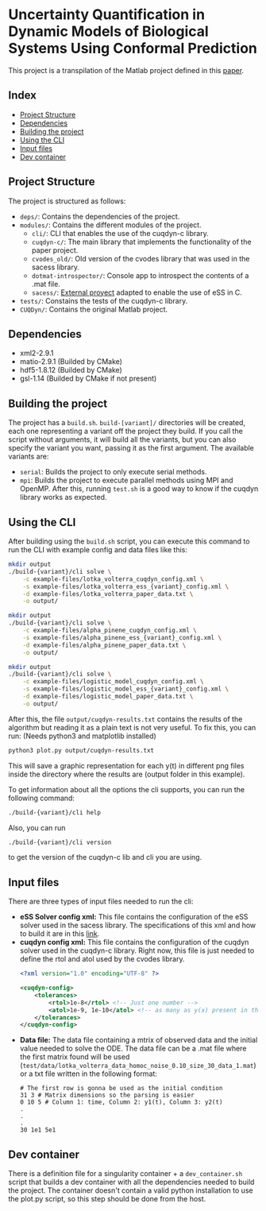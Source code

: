 # Uncertainty Quantification in Dynamic Models of Biological Systems Using Conformal Prediction

This project is a transpilation of the Matlab project 
defined in this [paper](https://zenodo.org/records/13838652).

## Index
  - [Project Structure](#project-structure)
  - [Dependencies](#dependencies)
  - [Building the project](#building-the-project)
  - [Using the CLI](#using-the-cli)
  - [Input files](#input-files)
  - [Dev container](#dev-container)

## Project Structure
The project is structured as follows:
 - `deps/`: Contains the dependencies of the project.
 - `modules/`: Contains the different modules of the project.
   - `cli/`: CLI that enables the use of the cuqdyn-c library.
   - `cuqdyn-c/`: The main library that implements the functionality of the paper project.
   - `cvodes_old/`: Old version of the cvodes library that was used in the sacess library.
   - `dotmat-introspector/`: Console app to introspect the contents of a .mat file.
   - `sacess/`: [External proyect](https://bitbucket.org/DavidPenas/sacess-library) adapted to enable the 
   use of eSS in C.
 - `tests/`: Constains the tests of the cuqdyn-c library.
 - `CUQDyn/`: Contains the original Matlab project.

## Dependencies
- xml2-2.9.1
- matio-2.9.1 (Builded by CMake)
- hdf5-1.8.12 (Builded by CMake)
- gsl-1.14 (Builded by CMake if not present)

## Building the project
The project has a `build.sh`.
`build-[variant]/` directories will be created, each one representing a variant 
off the project they build. If you call the script without arguments, it will build 
all the variants, but you can also specify the variant you want, passing it as the 
first argument. The available variants are:
  - `serial`: Builds the project to only execute serial methods.
  - `mpi`: Builds the project to execute parallel methods using MPI and OpenMP.
After this, running `test.sh` is a good way to know if the cuqdyn library works as expected.

## Using the CLI
After building using the `build.sh` script, you can execute this command to run the CLI
with example config and data files like this:  

```bash
mkdir output
./build-{variant}/cli solve \
    -c example-files/lotka_volterra_cuqdyn_config.xml \
    -s example-files/lotka_volterra_ess_{variant}_config.xml \
    -d example-files/lotka_volterra_paper_data.txt \
    -o output/
```
```bash
mkdir output
./build-{variant}/cli solve \
    -c example-files/alpha_pinene_cuqdyn_config.xml \
    -s example-files/alpha_pinene_ess_{variant}_config.xml \
    -d example-files/alpha_pinene_paper_data.txt \
    -o output/
```
```bash
mkdir output
./build-{variant}/cli solve \
    -c example-files/logistic_model_cuqdyn_config.xml \
    -s example-files/logistic_model_ess_{variant}_config.xml \
    -d example-files/logistic_model_paper_data.txt \
    -o output/
```

After this, the file `output/cuqdyn-results.txt` contains the results of the 
algorithm but reading it as a plain text is not very useful. 
To fix this, you can run: (Needs python3 and matplotlib installed)
```bash
python3 plot.py output/cuqdyn-results.txt
```
This will save a graphic representation for each y(t) in different png files
inside the directory where the results are (output folder in this example).

To get information about all the options the cli supports, you can run the following command:

```bash
./build-{variant}/cli help
```

Also, you can run 
```bash
./build-{variant}/cli version
```
to get the version of the cuqdyn-c lib and cli you are using.

## Input files
There are three types of input files needed to run the cli:
  - **eSS Solver config xml:** 
    This file contains the configuration of the eSS solver used in the sacess library. 
    The specifications of this xml and how to build it are in this [link](https://bitbucket.org/DavidPenas/sacess-library/src/main/doc/manual/DOCUMENTATION_SACESS_SOFTWARE.pdf).
  - **cuqdyn config xml:**
    This file contains the configuration of the cuqdyn solver used in the cuqdyn-c library.
    Right now, this file is just needed to define the rtol and atol used by the cvodes library.
    ```xml
    <?xml version="1.0" encoding="UTF-8" ?>

    <cuqdyn-config>
        <tolerances>
            <rtol>1e-8</rtol> <!-- Just one number -->
            <atol>1e-9, 1e-10</atol> <!-- as many as y(x) present in the EDO -->
        </tolerances>
    </cuqdyn-config>
    ```
  - **Data file:**
    The data file containing a mtrix of observed data and the initial value
    needed to solve the ODE. The data file can be a .mat file where the first matrix
    found will be used (`test/data/lotka_volterra_data_homoc_noise_0.10_size_30_data_1.mat`)
    or a txt file written in the following format:
    ```
    # The first row is gonna be used as the initial condition
    31 3 # Matrix dimensions so the parsing is easier
    0 10 5 # Column 1: time, Column 2: y1(t), Column 3: y2(t)
    .
    .
    .
    30 1e1 5e1
    ```
    

## Dev container
There is a definition file for a singularity container + a `dev_container.sh`
script that builds a dev container with all the dependencies needed to build 
the project.
The container doesn't contain a valid python installation 
to use the plot.py script, so this step should be done from the host.